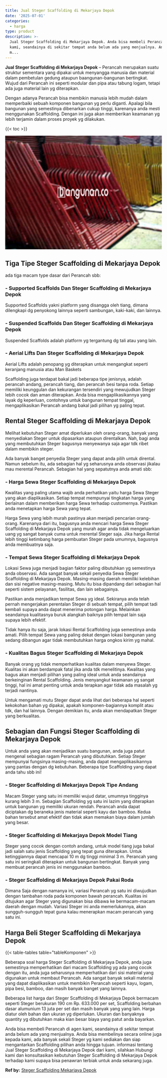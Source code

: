 ```yaml
---
title: Jual Steger Scaffolding di Mekarjaya Depok
date: '2025-07-01'
categories:
  - harga
type: product
description: >-
  Jual Steger Scaffolding di Mekarjaya Depok. Anda bisa membeli Perancah di agen
  kami, seandainya di sekitar tempat anda belum ada yang menjualnya. Anda bisa
  m...
---
```


**Jual Steger Scaffolding di Mekarjaya Depok** – Perancah merupakan suatu struktur sementara yang dipakai untuk menyangga manusia dan material dalam pembetulan gedung ataupun baangunan-bangunan bertingkat. Wujud dari Perancah ini seperti modular dan pipa atau tabung logam, tetapi ada juga material lain yg diterapkan.

Dengan adanya Perancah bisa membikin manusia lebih mudah dalam memperbaiki sebuah komponen bangunan yg perlu diganti. Apalagi bila bangunan yang semestinya dibenarkan cukup tinggi, karenanya anda mesti menggunakan Scaffolding. Dengan ini juga akan memberikan keamanan yg lebih terjamin dalam proses proyek yg dilakukan.

{{< toc >}}

![Jual Steger Scaffolding di Mekarjaya Depok](/images/sewa-scaffolding-steger-30.png)

## Tiga Tipe Steger Scaffolding di Mekarjaya Depok

ada tiga macam type dasar dari Perancah sbb:

### \- Supported Scaffolds Dan Steger Scaffolding di Mekarjaya Depok

Supported Scaffolds yakni platform yang disangga oleh tiang, dimana dilengkapi dg penyokong lainnya seperti sambungan, kaki-kaki, dan lainnya.

### \- Suspended Scaffolds Dan Steger Scaffolding di Mekarjaya Depok

Suspended Scaffolds adalah platform yg tergantung dg tali atau yang lain.

### \- Aerial Lifts Dan Steger Scaffolding di Mekarjaya Depok

Aerial Lifts adalah penopang yg diterapkan untuk mengangkat seperti keranjang manusia atau Man Baskets

Scaffolding juga terdapat bakal jadi beberapa tipe jenisnya, adalah perancah andang, perancah tiang, dan perancah besi tanpa roda. Setiap memiliki keunggulan dan kekurangan tersendiri yang mewujudkan Steger lebih cocok dan aman diterapkan. Anda bisa mengaplikasikannya yang layak dg keperluan, contohnya untuk bangunan tempat tinggal, mengaplikasikan Perancah andang bakal jadi pilihan yg paling tepat.

## Rental Steger Scaffolding di Mekarjaya Depok

Melihat kebutuhan Steger amat diperlukan oleh orang-orang, banyak yang menyediakan Steger untuk dipasarkan ataupun direntalkan. Nah, bagi anda yang membutuhkan Steger bagusnya menyewanya saja agar tdk ribet dalam membikin steger.

Ada banyak banget penyedia Steger yang dapat anda pilih untuk dirental. Namun sebelum itu, ada sebagian hal yg seharusnya anda observasi jikalau mau merental Perancah. Sebagian hal yang sepatutnya anda amati sbb:

### \- Harga Sewa Steger Scaffolding di Mekarjaya Depok

Kwalitas yang paling utama wajib anda perhatikan yaitu harga Sewa Steger yang akan diaplikasikan. Setiap tempat mempunyai tingkatan harga yang berlainan dalam memberikan harga Sewa terhadap customernya. Pastikan anda menetapkan harga Sewa yang tepat.

Harga Sewa yang lebih murah pastinya akan menjadi pencarian orang-orang. Karenanya dari itu, bagusnya anda mencari harga Sewa Steger Scaffolding di Mekarjaya Depok yang murah agar anda tidak mengeluarkan uang yg sangat banyak cuma untuk merental Steger saja. Jika harga Rental lebih tinggi ketimbang harga pembuatan Steger pada umumnya, bagusnya anda membuatnya saja.

### \- Tempat Sewa Steger Scaffolding di Mekarjaya Depok

Lokasi Sewa juga menjadi bagian faktor paling dibutuhkan yg semestinya anda observasi. Ada sangat banyak sekali penyedia Sewa Steger Scaffolding di Mekarjaya Depok. Masing-masing daerah memiliki kelebihan dan sisi negative masing-masing. Mutu itu bisa dipandang dari sebagian hal seperti sistem pelayanan, fasilitas, dan lain sebagainya.

Pastikan anda menjadikan tempat Sewa yg ideal. Sekiranya anda telah pernah mengerjakan perentalan Steger di sebuah tempat, pilih tempat tadi kembali supaya anda dapat menerima potongan harga. Melainkan seandainya kualitasnya buruk alangkah baiknya pilih tempat lain saja supaya lebih efektif.

Tidak hanya itu saja, jarak lokasi Rental Scaffolding juga semestinya anda amati. Pilih tempat Sewa yang paling dekat dengan lokasi bangunan yang sedang dibangun agar tidak membutuhkan harga ongkos kirim yg mahal.

### \- Kualitas Bagus Steger Scaffolding di Mekarjaya Depok

Banyak orang yg tidak memperhatikan kualitas dalam menyewa Steger. Kualitas ini akan berdampak fatal jika anda tdk menelitinya. Kwalitas yang bagus akan menjadi pilihan yang paling ideal untuk anda seandainya berkeinginan Rental Scaffolding. Jenis menyangkut keamanan yg sangat tinggi, hal ini amat penting untuk anda terapkan agar tidak ada masalah yg terjadi nantinya.

Untuk mengamati mutu Steger dapat anda lihat dari beberapa hal seperti kekokohan bahan yg dipakai, apakah komponen-bagiannya komplit atau tdk, dan hal lainnya. Dengan demikian itu, anda akan mendapatkan Steger yang berkualitas.

## Sebagian dan Fungsi Steger Scaffolding di Mekarjaya Depok

Untuk anda yang akan menjadikan suatu bangunan, anda juga patut mengenal sebagian ragam Perancah yang dibutuhkan. Setiap Steger mempunyai fungsinya masing-masing, anda dapat mengaplikasikannya yang pantas dengan dg kebutuhan. Beberapa tipe Scaffolding yang dapat anda tahu sbb ini!

### \- Steger Scaffolding di Mekarjaya Depok Tipe Andang

Macam Steger yang satu ini memiliki wujud datar, umumnya tingginya kurang lebih 3 m. Sebagian Scaffolding yg satu ini lazim yang diterapkan untuk bangunan yg memiliki ukuran rendah. Perancah anda dapat diciptakan dg beraneka jenis material seperti kayu dan bamboo. Kedua bahan tersebut amat efektif dan tidak akan memakan biaya dalam jumlah yang besar.

### \- Steger Scaffolding di Mekarjaya Depok Model Tiang

Steger yang cocok dengan contoh andang, untuk model tiang juga bakal jadi salah satu jenis Scaffolding yang tepat guna diterapkan. Untuk ketinggiannya dapat mencapai 10 m dg tinggi minimal 3 m. Perancah yang satu ini seringkali diterapkan untuk bangunan bertingkat. Banyak yang membuat perancah jenis ini menggunakan bamboo.

### \- Steger Scaffolding di Mekarjaya Depok Pakai Roda

Dimana Saja dengan namanya ini, variasi Perancah yg satu ini diwujudkan dengan tambahan roda pada komponen bawah perancah. Kualitas ini ditujukan agar Steger yang digunakan bisa dibawa ke bermacam-macam daerah dengan mudah. Variasi Steger ini anda memerlukannya, akan sungguh-sungguh tepat guna kalau menerapkan macam perancah yang satu ini.

## Harga Beli Steger Scaffolding di Mekarjaya Depok

{{< table-tables table="tableKomponen" >}}

Beberapa soal harga Steger Scaffolding di Mekarjaya Depok, anda juga semestinya memperhatikan dari macam Scaffolding yg ada yang cocok dengan itu, anda juga seharusnya memperhatikan dari sisi material yang digunakan untuk membaut Perancah. Ada sangat banyak sekali material yang dapat diaplikasikan untuk membikin Perancah seperti kayu, logam, pipa besi, bamboo, dan masih banyak banget yang lainnya.

Beberapa list harga dari Steger Scaffolding di Mekarjaya Depok bermacam seperti Steger berukuran 190 cm Rp. 633.000 per set, Scaffolding berbahan dasar alumunium 13 juta per set dan masih banyak yang yang lain. Harga diatur oleh bahan dan ukuran yg diperlukan. Ukuran dan banyaknya quantity yg dibutuhkan maka kian besar biaya yang patut anda bayarkan.

Anda bisa membeli Perancah di agen kami, seandainya di sekitar tempat anda belum ada yang menjualnya. Anda bisa membelinya secara online juga kepada kami, ada banyak sekali Steger yg kami sediakan dan siap mengantarkan Scaffolding pilihan anda hingga tujuan. informasi tentang Jual Steger Scaffolding di Mekarjaya Depok dari kami, silahkan Hubungi kami dan konsultasikan kebutuhan Steger Scaffolding di Mekarjaya Depok terhadap kami supaya bisa penawran terbiak untuk anda sekarang juga.

**Ref by:** [Steger Scaffolding Mekarjaya Depok](https://id.wikipedia.org/wiki/Steger)

